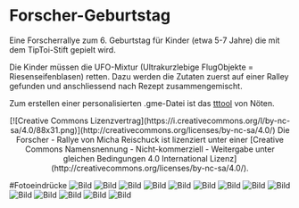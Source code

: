 # Forscher-Geburtstag
Eine Forscherrallye zum 6. Geburtstag für Kinder (etwa 5-7 Jahre)  die mit dem TipToi-Stift gepielt wird.

Die Kinder müssen die UFO-Mixtur (Ultrakurzlebige FlugObjekte = Riesenseifenblasen) retten. Dazu werden die Zutaten zuerst auf einer Ralley gefunden und anschliessend nach Rezept zusammengemischt.

Zum erstellen einer personalisierten .gme-Datei ist das [tttool](https://github.com/entropia/tip-toi-reveng) von Nöten.



<center>[![Creative Commons Lizenzvertrag](https://i.creativecommons.org/l/by-nc-sa/4.0/88x31.png)](http://creativecommons.org/licenses/by-nc-sa/4.0/)
<span xmlns:dct="http://purl.org/dc/terms/" href="http://purl.org/dc/dcmitype/InteractiveResource" property="dct:title" rel="dct:type">Die Forscher - Rallye</span> von <span xmlns:cc="http://creativecommons.org/ns#" property="cc:attributionName">Micha Reischuck</span> ist lizenziert unter einer [Creative Commons Namensnennung - Nicht-kommerziell - Weitergabe unter gleichen Bedingungen 4.0 International Lizenz](http://creativecommons.org/licenses/by-nc-sa/4.0/).</center>

#Fotoeindrücke
![Bild](http://michote.github.io/forscher/forscher01.jpg)
![Bild](http://michote.github.io/forscher/forscher02.jpg)
![Bild](http://michote.github.io/forscher/forscher03.jpg)
![Bild](http://michote.github.io/forscher/forscher04.jpg)
![Bild](http://michote.github.io/forscher/forscher05.jpg)
![Bild](http://michote.github.io/forscher/forscher06.jpg)
![Bild](http://michote.github.io/forscher/forscher07.jpg)
![Bild](http://michote.github.io/forscher/forscher08.jpg)
![Bild](http://michote.github.io/forscher/forscher09.jpg)
![Bild](http://michote.github.io/forscher/forscher10.jpg)
![Bild](http://michote.github.io/forscher/forscher11.jpg)
![Bild](http://michote.github.io/forscher/forscher12.jpg)
![Bild](http://michote.github.io/forscher/forscher13.jpg)
![Bild](http://michote.github.io/forscher/forscher14.jpg)
